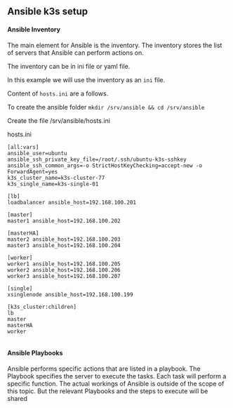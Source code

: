 ## Ansible k3s setup 



#### Ansible Inventory

The main element for Ansible is the inventory. The inventory stores the list of servers that Ansible can perform actions on. 

The inventory can be in ini file or yaml  file. 

In this example we will use the inventory as an `ini` file.

Content of `hosts.ini` are a follows. 

To create the ansible folder `mkdir /srv/ansible && cd /srv/ansible`

Create the file /srv/ansible/hosts.ini 

hosts.ini

```ansible hosts.ini
[all:vars]
ansible_user=ubuntu
ansible_ssh_private_key_file=/root/.ssh/ubuntu-k3s-sshkey
ansible_ssh_common_args=-o StrictHostKeyChecking=accept-new -o ForwardAgent=yes
k3s_cluster_name=k3s-cluster-77
k3s_single_name=k3s-single-01

[lb]
loadbalancer ansible_host=192.168.100.201

[master]
master1 ansible_host=192.168.100.202

[masterHA]
master2 ansible_host=192.168.100.203
master3 ansible_host=192.168.100.204

[worker]
worker1 ansible_host=192.168.100.205
worker2 ansible_host=192.168.100.206
worker3 ansible_host=192.168.100.207

[single]
xsinglenode ansible_host=192.168.100.199

[k3s_cluster:children]
lb
master
masterHA
worker


```

#### Ansible Playbooks

Ansible performs specific actions that are listed in a playbook. The Playbook specifies the server to execute the tasks. Each task will perform a specific function. The actual workings of Ansible is outside of the scope of this topic. But the relevant Playbooks and the steps to execute will be shared





